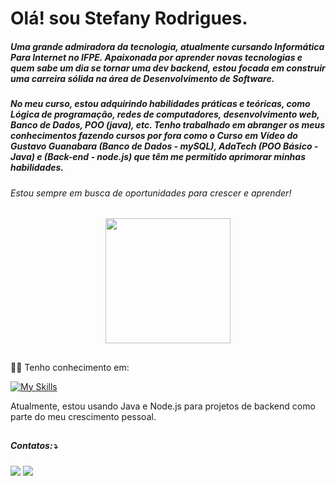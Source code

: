 <h1>Olá! sou Stefany Rodrigues.</h1>

<h5>Uma grande admiradora da tecnologia, atualmente cursando Informática Para Internet no IFPE. Apaixonada por aprender novas tecnologias e quem sabe um dia se tornar uma dev backend, estou focada em construir uma carreira sólida na área de Desenvolvimento de Software.</h5>

<h5>No meu curso, estou adquirindo habilidades práticas e teóricas, como Lógica de programação, redes de computadores, desenvolvimento web, Banco de Dados, POO (java), etc. Tenho trabalhado em abranger os meus conhecimentos fazendo cursos por fora como o Curso em Vídeo do Gustavo Guanabara (Banco de Dados - mySQL), AdaTech (POO Básico - Java) e (Back-end - node.js) que têm me permitido aprimorar minhas habilidades.</h5>

<h6>Estou sempre em busca de oportunidades para crescer e aprender!</h6>
 <div id="header" align="center">
  <img src="https://media.giphy.com/media/HQHwvSBSy7s0AXOlWt/giphy.gif" width="200"/>
</div>

  ##

<p>👩‍💻 Tenho conhecimento em:</p>

<p>
  <a href="https://skillicons.dev" target="_blank">
    <img src="https://skillicons.dev/icons?i=js,html,css,java,spring,mysql,nodejs" alt="My Skills">
  </a>
</p>

<p>Atualmente, estou usando Java e Node.js para projetos de backend como parte do meu crescimento pessoal.</p>

  ##
  <h5>Contatos:⤵️</h5>
  <div>
      <a href="https://instagram.com/sttefany0" target="_blank"><img src="https://img.shields.io/badge/-Instagram-%23E4405F?style=for-the-badge&logo=instagram&logoColor=white" target="_blank"></a>
      <a href="https://www.linkedin.com/in/stefany-rodrigues-90301b2b8/" target="_blank"><img src="https://img.shields.io/badge/-LinkedIn-%230077B5?style=for-the-badge&logo=linkedin&logoColor=white" target="_blank"></a> 
  
  </div>

  

